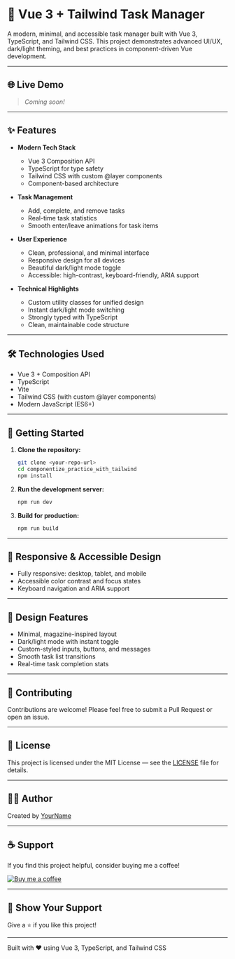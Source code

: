 # 🚀 Vue 3 + Tailwind Task Manager

A modern, minimal, and accessible task manager built with Vue 3, TypeScript, and Tailwind CSS. This project demonstrates advanced UI/UX, dark/light theming, and best practices in component-driven Vue development.

---

## 🌐 Live Demo

> _Coming soon!_

---

## ✨ Features

- **Modern Tech Stack**

  - Vue 3 Composition API
  - TypeScript for type safety
  - Tailwind CSS with custom @layer components
  - Component-based architecture

- **Task Management**

  - Add, complete, and remove tasks
  - Real-time task statistics
  - Smooth enter/leave animations for task items

- **User Experience**

  - Clean, professional, and minimal interface
  - Responsive design for all devices
  - Beautiful dark/light mode toggle
  - Accessible: high-contrast, keyboard-friendly, ARIA support

- **Technical Highlights**
  - Custom utility classes for unified design
  - Instant dark/light mode switching
  - Strongly typed with TypeScript
  - Clean, maintainable code structure

---

## 🛠️ Technologies Used

- Vue 3 + Composition API
- TypeScript
- Vite
- Tailwind CSS (with custom @layer components)
- Modern JavaScript (ES6+)

---

## 🚀 Getting Started

1. **Clone the repository:**
   ```bash
   git clone <your-repo-url>
   cd componentize_practice_with_tailwind
   npm install
   ```
2. **Run the development server:**
   ```bash
   npm run dev
   ```
3. **Build for production:**
   ```bash
   npm run build
   ```

---

## 📱 Responsive & Accessible Design

- Fully responsive: desktop, tablet, and mobile
- Accessible color contrast and focus states
- Keyboard navigation and ARIA support

---

## 🎨 Design Features

- Minimal, magazine-inspired layout
- Dark/light mode with instant toggle
- Custom-styled inputs, buttons, and messages
- Smooth task list transitions
- Real-time task completion stats

---

## 🤝 Contributing

Contributions are welcome! Please feel free to submit a Pull Request or open an issue.

---

## 📝 License

This project is licensed under the MIT License — see the [LICENSE](LICENSE) file for details.

---

## 👨‍💻 Author

Created by [YourName](https://your-portfolio-link.com)

---

## ☕ Support

If you find this project helpful, consider buying me a coffee!

[![Buy me a coffee](https://img.shields.io/badge/Buy_me_a_coffee-FFDD00?style=for-the-badge&logo=ko-fi&logoColor=black)](https://ko-fi.com/yourname)

---

## 🌟 Show Your Support

Give a ⭐️ if you like this project!

---

Built with ❤️ using Vue 3, TypeScript, and Tailwind CSS
